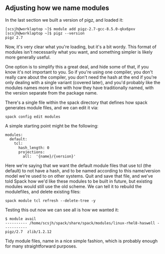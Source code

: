 ## Adjusting how we name modules

In the last section we built a version of pigz, and loaded it:

```
[scsjh@worklaptop ~]$ module add pigz-2.7-gcc-8.5.0-qkx6pxv 
[scsjh@worklaptop ~]$ pigz --version
pigz 2.7
```

Now, it's very clear what you're loading, but it's a bit wordy.  This format of
modules isn't necessarily what you want, and something simpler is likely more
generally useful.

One option is to simplify this a great deal, and hide some of that, if you know
it's not important to you.  So if you're using one compiler, you don't really
care about the compiler, you don't need the hash at the end if you're only
dealing with a single variant (covered later), and you'd probably like the
modules names more in line with how they have traditionally named, with the
version separate from the package name.

There's a single file within the spack directory that defines how spack
generates module files, and we can edit it via:

```
spack config edit modules
```

A simple starting point might be the following:
```
modules:
  default:
    tcl:
      hash_length: 0
      projections:
        all:  '{name}/{version}'
```

Here we're saying that we want the default module files that use tcl (the
default) to not have a hash, and to be named according to this name/version
model we're used to on other systems.  Quit and save that file, and we've told
Spack how we'd like these modules to be built in future, but existing modules
would still use the old scheme.  We can tell it to rebuild the modulefiles, and
delete existing files:

```
spack module tcl refresh --delete-tree -y
```

Testing this out now we can see all is how we wanted it:
```
$ module avail
---------- /home/scsjh/spack/share/spack/modules/linux-rhel8-haswell -----------
pigz/2.7  zlib/1.2.12  
```

Tidy module files, name in a nice simple fashion, which is probably enough for
many straightforward purposes.
